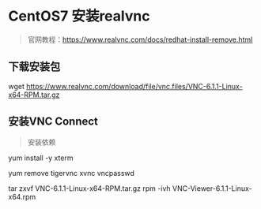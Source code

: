 # CentOS7 安装realvnc

> 官网教程：https://www.realvnc.com/docs/redhat-install-remove.html

## 下载安装包

wget https://www.realvnc.com/download/file/vnc.files/VNC-6.1.1-Linux-x64-RPM.tar.gz

## 安装VNC Connect

> 安装依赖

yum install -y xterm

yum remove tigervnc xvnc vncpasswd

tar zxvf VNC-6.1.1-Linux-x64-RPM.tar.gz
rpm -ivh VNC-Viewer-6.1.1-Linux-x64.rpm
